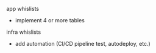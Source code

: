 app whislists
- implement 4 or more tables

infra whislists
- add automation (CI/CD pipeline test, autodeploy, etc.)